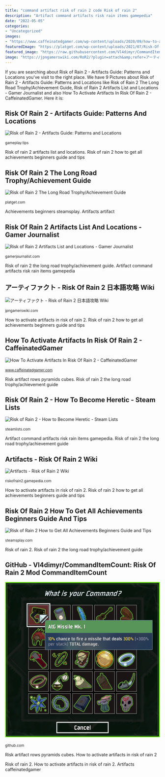 ```yaml
---
title: "command artifact risk of rain 2 code Risk of rain 2"
description: "Artifact command artifacts risk rain items gamepedia"
date: "2022-05-05"
categories:
- "Uncategorized"
images:
- "https://www.caffeinatedgamer.com/wp-content/uploads/2020/09/how-to-activate-risk-of-rain-2-step-2.jpg"
featuredImage: "https://platget.com/wp-content/uploads/2021/07/Risk-Of-Rain-2_20210717073827-1024x576.jpg"
featured_image: "https://raw.githubusercontent.com/Vl4dimyr/CommandItemCount/master/images/sc_tooltip.jpg"
image: "https://jpngamerswiki.com/RoR2/?plugin=attach&amp;refer=アーティファクト&amp;openfile=Artifacts.jpg"
---
```


If you are searching about Risk of Rain 2 - Artifacts Guide: Patterns and Locations you've visit to the right place. We have 9 Pictures about Risk of Rain 2 - Artifacts Guide: Patterns and Locations like Risk of Rain 2 The Long Road Trophy/Achievement Guide, Risk of Rain 2 Artifacts List and Locations - Gamer Journalist and also How To Activate Artifacts In Risk Of Rain 2 - CaffeinatedGamer. Here it is:

## Risk Of Rain 2 - Artifacts Guide: Patterns And Locations

![Risk of Rain 2 - Artifacts Guide: Patterns and Locations](https://gameplay.tips/uploads/posts/2020-04/medium/1586219903_1.jpg "Risk of rain 2 the long road trophy/achievement guide")

<small>gameplay.tips</small>

Risk of rain 2 artifacts list and locations. Risk of rain 2 how to get all achievements beginners guide and tips

## Risk Of Rain 2 The Long Road Trophy/Achievement Guide

![Risk of Rain 2 The Long Road Trophy/Achievement Guide](https://platget.com/wp-content/uploads/2021/07/Risk-Of-Rain-2_20210717073827-1024x576.jpg "Risk of rain 2 how to get all achievements beginners guide and tips")

<small>platget.com</small>

Achievements beginners steamsplay. Artifacts artifact

## Risk Of Rain 2 Artifacts List And Locations - Gamer Journalist

![Risk of Rain 2 Artifacts List and Locations - Gamer Journalist](https://cdn.gamerjournalist.com/primary/2020/05/Artifact-of-Chaos-Risk-of-Rain-2.png "Artifacts artifact")

<small>gamerjournalist.com</small>

Risk of rain 2 the long road trophy/achievement guide. Artifact command artifacts risk rain items gamepedia

## アーティファクト - Risk Of Rain 2 日本語攻略 Wiki

![アーティファクト - Risk of Rain 2 日本語攻略 Wiki](https://jpngamerswiki.com/RoR2/?plugin=attach&amp;refer=アーティファクト&amp;openfile=Artifacts.jpg "Artifact command artifacts risk rain items gamepedia")

<small>jpngamerswiki.com</small>

How to activate artifacts in risk of rain 2. Risk of rain 2 how to get all achievements beginners guide and tips

## How To Activate Artifacts In Risk Of Rain 2 - CaffeinatedGamer

![How To Activate Artifacts In Risk Of Rain 2 - CaffeinatedGamer](https://www.caffeinatedgamer.com/wp-content/uploads/2020/09/how-to-activate-risk-of-rain-2-step-2.jpg "Risk artifact rows pyramids cubes")

<small>www.caffeinatedgamer.com</small>

Risk artifact rows pyramids cubes. Risk of rain 2 the long road trophy/achievement guide

## Risk Of Rain 2 - How To Become Heretic - Steam Lists

![Risk of Rain 2 - How to Become Heretic - Steam Lists](https://steamlists.com/wp-content/uploads/2021/05/4_Risk-of-Rain-2-How-to-Become-Heretic-steamlists-com.png "Risk of rain 2 how to get all achievements beginners guide and tips")

<small>steamlists.com</small>

Artifact command artifacts risk rain items gamepedia. Risk of rain 2 the long road trophy/achievement guide

## Artifacts - Risk Of Rain 2 Wiki

![Artifacts - Risk of Rain 2 Wiki](https://gamepedia.cursecdn.com/riskofrain2_gamepedia_en/3/3a/Artifact_of_Command.png?version=b9c454caef354def5065db5cf8cbf463 "Risk of rain 2 artifacts list and locations")

<small>riskofrain2.gamepedia.com</small>

How to activate artifacts in risk of rain 2. Risk of rain 2 how to get all achievements beginners guide and tips

## Risk Of Rain 2 How To Get All Achievements Beginners Guide And Tips

![Risk of Rain 2 How to Get All Achievements Beginners Guide and Tips](https://steamsplay.com/wp-content/uploads/2021/08/Risk-of-Rain-2-How-to-Get-All-Achievements-Beginners-Guide-and-Tips-steamsplay-com.jpg "Risk of rain 2 the long road trophy/achievement guide")

<small>steamsplay.com</small>

Risk of rain 2. Risk of rain 2 the long road trophy/achievement guide

## GitHub - Vl4dimyr/CommandItemCount: Risk Of Rain 2 Mod CommandItemCount

![GitHub - Vl4dimyr/CommandItemCount: Risk of Rain 2 Mod CommandItemCount](https://raw.githubusercontent.com/Vl4dimyr/CommandItemCount/master/images/sc_tooltip.jpg "Artifacts artifact")

<small>github.com</small>

Risk artifact rows pyramids cubes. How to activate artifacts in risk of rain 2

Risk of rain 2. How to activate artifacts in risk of rain 2. Artifacts caffeinatedgamer
